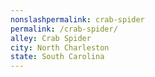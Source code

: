 ```yaml
---
﻿nonslashpermalink: crab-spider
permalink: /crab-spider/
alley: Crab Spider
city: North Charleston
state: South Carolina
---
```

